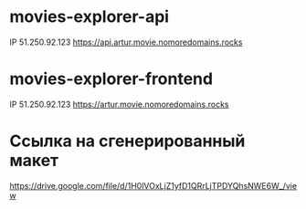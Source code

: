 # movies-explorer-api
IP 51.250.92.123 https://api.artur.movie.nomoredomains.rocks

# movies-explorer-frontend
IP 51.250.92.123 https://artur.movie.nomoredomains.rocks

# Ссылка на сгенерированный макет
https://drive.google.com/file/d/1H0lVOxLjZ1yfD1QRrLjTPDYQhsNWE6W_/view

